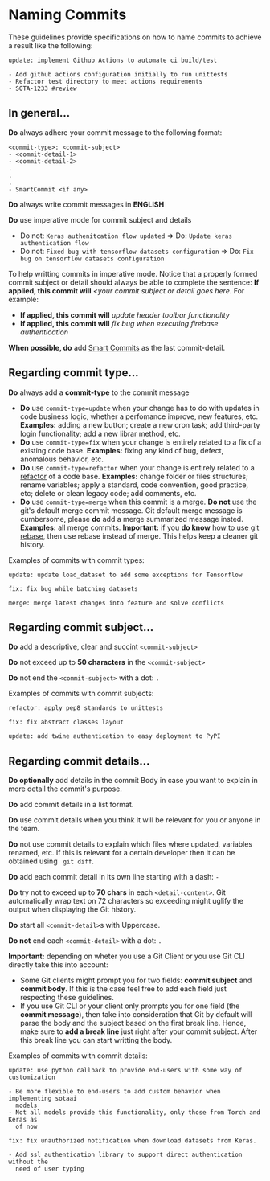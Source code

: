 # Naming Commits

These guidelines provide specifications on how to name commits to achieve a
result like the following:

```
update: implement Github Actions to automate ci build/test

- Add github actions configuration initially to run unittests
- Refactor test directory to meet actions requirements
- SOTA-1233 #review
```

## In general...

**Do** always adhere your commit message to the following format:

```
<commit-type>: <commit-subject>
- <commit-detail-1>
- <commit-detail-2>
.
.
.
- SmartCommit <if any>
```

**Do** always write commit messages in **ENGLISH**

**Do** use imperative mode for commit subject and details

- Do not: `Keras authenitcation flow updated` => Do: `Update keras
  authentication flow`
- Do not: `Fixed bug with tensorflow datasets configuration` => Do: `Fix bug on
  tensorflow datasets configuration`

To help writting commits in imperative mode. Notice that a properly formed
commit subject or detail should always be able to complete the sentence: **If
applied, this commit will** _<your commit subject or detail goes here_. For
example:

- **If applied, this commit will** _update header toolbar functionality_
- **If applied, this commit will** _fix bug when executing firebase
  authentication_

**When possible, do** add [Smart
Commits](https://support.atlassian.com/jira-software-cloud/docs/process-issues-with-smart-commits/)
as the last commit-detail.

## Regarding commit type...

**Do** always add a **commit-type** to the commit message

- **Do** use `commit-type=update` when your change has to do with updates in
  code business logic, whether a perfomance improve, new features, etc.
  **Examples:** adding a new button; create a new cron task; add third-party
  login functionality; add a new librar method, etc.
- **Do** use `commit-type=fix` when your change is entirely related to a fix of
  a existing code base. **Examples:** fixing any kind of bug, defect, anomalous
  behavior, etc.
- **Do** use `commit-type=refactor` when your change is entirely related to a
  [refactor](https://pascal.computer.org/sev_display/search.action;jsessionid=2cd892e19975e94dc862f32b95c0)
  of a code base. **Examples:** change folder or files structures; rename
  variables; apply a standard, code convention, good practice, etc; delete or
  clean legacy code; add comments, etc.
- **Do** use `commit-type=merge` when this commit is a merge. **Do not** use the
  git's default merge commit message. Git default merge message is cumbersome,
  please **do** add a merge summarized message insted. **Examples:** all merge
  commits. **Important:** if you **do know** [how to use git
  rebase](https://www.atlassian.com/git/tutorials/merging-vs-rebasing), then use
  rebase instead of merge. This helps keep a cleaner git history.

Examples of commits with commit types:

```
update: update load_dataset to add some exceptions for Tensorflow

fix: fix bug while batching datasets

merge: merge latest changes into feature and solve conflicts
```

## Regarding commit subject...

**Do** add a descriptive, clear and succint `<commit-subject>`

**Do** not exceed up to **50 characters** in the `<commit-subject>`

**Do** not end the `<commit-subject>` with a dot: `.`

Examples of commits with commit subjects:

```
refactor: apply pep8 standards to unittests

fix: fix abstract classes layout

update: add twine authentication to easy deployment to PyPI
```

## Regarding commit details...

**Do optionally** add details in the commit Body in case you want to explain in
more detail the commit's purpose.

**Do** add commit details in a list format.

**Do** use commit details when you think it will be relevant for you or anyone
in the team.

**Do** not use commit details to explain which files where updated, variables
renamed, etc. If this is relevant for a certain developer then it can be
obtained using ` git diff`.

**Do** add each commit detail in its own line starting with a dash: `-`

**Do** try not to exceed up to **70 chars** in each `<detail-content>`. Git
automatically wrap text on 72 characters so exceeding might uglify the output
when displaying the Git history.

**Do** start all `<commit-detail>`s with Uppercase.

**Do not** end each `<commit-detail>` with a dot: `.`

**Important:** depending on wheter you use a Git Client or you use Git CLI
directly take this into account:

- Some Git clients might prompt you for two fields: **commit subject** and
  **commit body**. If this is the case feel free to add each field just
  respecting these guidelines.
- If you use Git CLI or your client only prompts you for one field (the **commit
  message**), then take into consideration that Git by default will parse the
  body and the subject based on the first break line. Hence, make sure to **add
  a break line** just right after your commit subject. After this break line you
  can start writting the body.

Examples of commits with commit details:

```
update: use python callback to provide end-users with some way of customization

- Be more flexible to end-users to add custom behavior when implementing sotaai
  models
- Not all models provide this functionality, only those from Torch and Keras as
  of now
```

```
fix: fix unauthorized notification when download datasets from Keras.

- Add ssl authentication library to support direct authentication without the
  need of user typing
```
